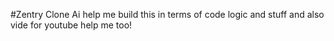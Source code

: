 #Zentry Clone
Ai help me build this in terms of code logic and stuff and also vide for youtube help me too!
